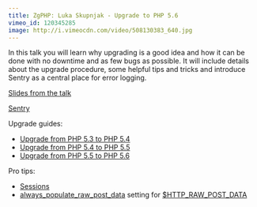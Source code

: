 ```yaml
---
title: ZgPHP: Luka Skupnjak - Upgrade to PHP 5.6
vimeo_id: 120345285
image: http://i.vimeocdn.com/video/508130383_640.jpg
---
```

In this talk you will learn why upgrading is a good idea and how it can be done with no downtime and as few bugs as possible. It will include details about the upgrade procedure, some helpful tips and tricks and introduce Sentry as a central place for error logging.

<a href="http://www.slideshare.net/lukaskupnjak5/upgrading-to-php-56-44903818">Slides from the talk</a>

<a href="https://github.com/getsentry/raven-php">Sentry</a>

Upgrade guides:

* <a href="http://php.net/manual/en/migration54.php"> Upgrade from PHP 5.3 to PHP 5.4 </a>
* <a href="http://php.net/manual/en/migration55.php"> Upgrade from PHP 5.4 to PHP 5.5 </a>
* <a href="http://php.net/manual/en/migration55.php"> Upgrade from PHP 5.5 to PHP 5.6 </a>

Pro tips:

* <a href="http://php.net/manual/en/book.session.php">Sessions</a>
* <a href="http://php.net/manual/en/ini.core.php#ini.always-populate-raw-post-data">always_populate_raw_post_data</a> setting for <a href="http://php.net/manual/en/migration56.deprecated.php">$HTTP_RAW_POST_DATA</a>